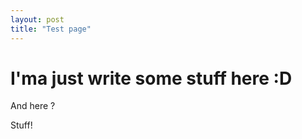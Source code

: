 ```yaml
---
layout: post
title: "Test page"
---
```



# I'ma just write some stuff here :D


And here ? 


Stuff!

